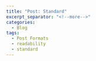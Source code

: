 ```yaml
---
title: "Post: Standard"
excerpt_separator: "<!--more-->"
categories:
  - Blog
tags:
  - Post Formats
  - readability
  - standard
---
```

